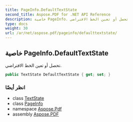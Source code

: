 ```yaml
---
title: PageInfo.DefaultTextState
second_title: Aspose.PDF for .NET API Reference
description: خاصية PageInfo. تحصل أو تعين الخط الافتراضي
type: docs
weight: 30
url: /ar/net/aspose.pdf/pageinfo/defaulttextstate/
---
```

## خاصية PageInfo.DefaultTextState

تحصل أو تعين الخط الافتراضي.

```csharp
public TextState DefaultTextState { get; set; }
```

### انظر أيضًا

* class [TextState](../../../aspose.pdf.text/textstate/)
* class [PageInfo](../)
* namespace [Aspose.Pdf](../../../aspose.pdf/)
* assembly [Aspose.PDF](../../../)